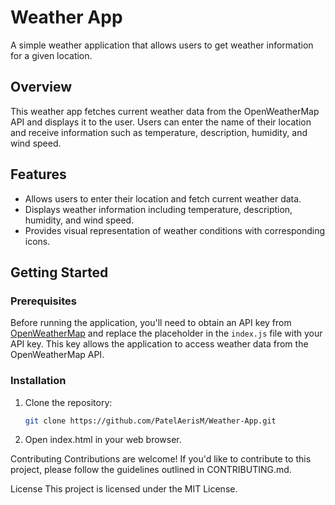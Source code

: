 # Weather App

A simple weather application that allows users to get weather information for a given location.

## Overview

This weather app fetches current weather data from the OpenWeatherMap API and displays it to the user. Users can enter the name of their location and receive information such as temperature, description, humidity, and wind speed.

## Features

- Allows users to enter their location and fetch current weather data.
- Displays weather information including temperature, description, humidity, and wind speed.
- Provides visual representation of weather conditions with corresponding icons.

## Getting Started

### Prerequisites

Before running the application, you'll need to obtain an API key from [OpenWeatherMap](https://home.openweathermap.org/) and replace the placeholder in the `index.js` file with your API key. This key allows the application to access weather data from the OpenWeatherMap API.

### Installation

1. Clone the repository:
   ```sh
   git clone https://github.com/PatelAerisM/Weather-App.git

2. Open index.html in your web browser.


Contributing
Contributions are welcome! If you'd like to contribute to this project, please follow the guidelines outlined in CONTRIBUTING.md.

License
This project is licensed under the MIT License.

